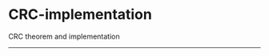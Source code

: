 # CRC-implementation
CRC theorem and implementation

------------------------------------------------------------
